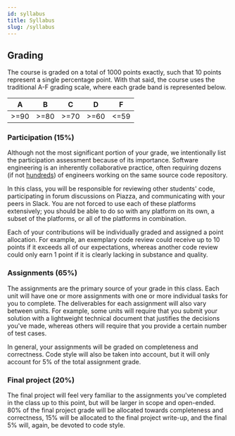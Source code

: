 ```yaml
---
id: syllabus
title: Syllabus
slug: /syllabus
---
```


## Grading

The course is graded on a total of 1000 points exactly, such that 10 points
represent a single percentage point. With that said, the course uses the
traditional A-F grading scale, where each grade band is represented below.

|  A   |  B   |  C   |  D   |  F   |
|------|------|------|------|------|
| >=90 | >=80 | >=70 | >=60 | <=59 |

### Participation (15%)

Although not the most significant portion of your grade, we intentionally list
the participation assessment because of its importance. Software engineering is
an inherently collaborative practice, often requiring dozens (if not [hundreds][1])
of engineers working on the same source code repository.

  [1]: https://github.com/kubernetes/kubernetes

In this class, you will be responsible for reviewing other students' code, participating
in forum discussions on Piazza, and communicating with your peers in Slack. You are
not forced to use each of these platforms extensively; you should be able to do so with
any platform on its own, a subset of the platforms, or all of the platforms in combination.

Each of your contributions will be individually graded and assigned a point allocation. For
example, an exemplary code review could receive up to 10 points if it exceeds all of our
expectations, whereas another code review could only earn 1 point if it is clearly lacking
in substance and quality.

### Assignments (65%)

The assignments are the primary source of your grade in this class. Each unit will have one
or more assignments with one or more individual tasks for you to complete. The deliverables
for each assignment will also vary between units. For example, some units will require that
you submit your solution with a lightweight technical document that justifies the decisions
you've made, whereas others will require that you provide a certain number of test cases.

In general, your assignments will be graded on completeness and correctness. Code style will
also be taken into account, but it will only account for 5% of the total assignment grade.

### Final project (20%)

The final project will feel very familiar to the assignments you've completed in the class
up to this point, but will be larger in scope and open-ended. 80% of the final project grade
will be allocated towards completeness and correctness, 15% will be allocated to the final
project write-up, and the final 5% will, again, be devoted to code style.
